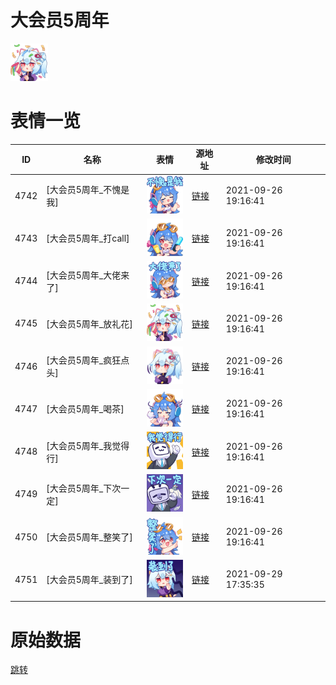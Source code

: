# 大会员5周年

<img src="./cover.png" height="60" alt="cover" />

# 表情一览

|ID|名称|表情|源地址|修改时间|
|----|----|----|----|----|
|4742|[大会员5周年_不愧是我]|<img src="./pic/004742_%5B大会员5周年_不愧是我%5D.png" height="60" alt="不愧是我"/>|[链接](http://i0.hdslb.com/bfs/emote/1e57dda0c0fb73d05f1b289fac1180643751940a.png)|2021-09-26 19:16:41|
|4743|[大会员5周年_打call]|<img src="./pic/004743_%5B大会员5周年_打call%5D.png" height="60" alt="打call"/>|[链接](http://i0.hdslb.com/bfs/emote/bd02fcae398abfdf0399d07d6ee1dbc8755d3d43.png)|2021-09-26 19:16:41|
|4744|[大会员5周年_大佬来了]|<img src="./pic/004744_%5B大会员5周年_大佬来了%5D.png" height="60" alt="大佬来了"/>|[链接](http://i0.hdslb.com/bfs/emote/529f646be819b20f3576dc62e55c434042e8b709.png)|2021-09-26 19:16:41|
|4745|[大会员5周年_放礼花]|<img src="./pic/004745_%5B大会员5周年_放礼花%5D.png" height="60" alt="放礼花"/>|[链接](http://i0.hdslb.com/bfs/emote/523aa1434c351b42d4d5364f782339a512fe0902.png)|2021-09-26 19:16:41|
|4746|[大会员5周年_疯狂点头]|<img src="./pic/004746_%5B大会员5周年_疯狂点头%5D.png" height="60" alt="疯狂点头"/>|[链接](http://i0.hdslb.com/bfs/emote/762a6ec5a30d07e1908b2fb776a75c84ba6d7d4f.png)|2021-09-26 19:16:41|
|4747|[大会员5周年_喝茶]|<img src="./pic/004747_%5B大会员5周年_喝茶%5D.png" height="60" alt="喝茶"/>|[链接](http://i0.hdslb.com/bfs/emote/5092a49fc1ef2afa4bc20a31c888168a7e2c6ce1.png)|2021-09-26 19:16:41|
|4748|[大会员5周年_我觉得行]|<img src="./pic/004748_%5B大会员5周年_我觉得行%5D.png" height="60" alt="我觉得行"/>|[链接](http://i0.hdslb.com/bfs/emote/2af4d27f856a68990bc7429cd7ac7144a47a57c2.png)|2021-09-26 19:16:41|
|4749|[大会员5周年_下次一定]|<img src="./pic/004749_%5B大会员5周年_下次一定%5D.png" height="60" alt="下次一定"/>|[链接](http://i0.hdslb.com/bfs/emote/67f9dc16f7f47cebe5bc7849e1ff2f82ecc4f2e8.png)|2021-09-26 19:16:41|
|4750|[大会员5周年_整笑了]|<img src="./pic/004750_%5B大会员5周年_整笑了%5D.png" height="60" alt="整笑了"/>|[链接](http://i0.hdslb.com/bfs/emote/2138faa2a8149c7f2335a601014b1b89da382f85.png)|2021-09-26 19:16:41|
|4751|[大会员5周年_装到了]|<img src="./pic/004751_%5B大会员5周年_装到了%5D.png" height="60" alt="装到了"/>|[链接](http://i0.hdslb.com/bfs/emote/67036aac06fb7cb93957077cfe608b5d45984fd8.png)|2021-09-29 17:35:35|

# 原始数据

[跳转](./raw.json)

